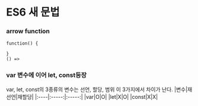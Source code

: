 # ES6 새 문법

### arrow function
```
function() {

}
() =>
```

### var 변수에 이어 let, const등장
var, let, const의 3종류의 변수는 선언, 할당, 범위
이 3가지에서 차이가 난다.
|변수|재선언|재할당|
|:----|:-----:|:-----:|
|var|O|O|
|let|X|O|
|const|X|X|
